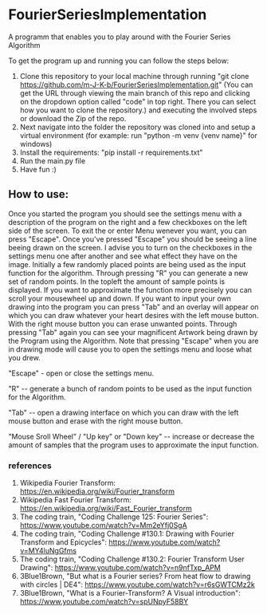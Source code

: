 # FourierSeriesImplementation
A programm that enables you to play around with the Fourier Series Algorithm


To get the program up and running you can follow the steps below:

1. Clone this repository to your local machine through running "git clone https://github.com/m-J-K-b/FourierSeriesImplementation.git" (You can get the URL through      viewing the main branch of this repo and clicking on the dropdown option called "code" in top right. There you can select how you want to clone the repository.) and executing the involved steps or download the Zip of the repo.
2. Next navigate into the folder the repository was cloned into and setup a virtual environment (for example: run "python -m venv {venv name}" for windows)
3. Install the requirements: "pip install -r requirements.txt"
4. Run the main.py file
5. Have fun :)

## How to use:

Once you started the program you should see the settings menu with a description of the program on the right and a few checkboxes on the left side of the screen. 
To exit the or enter Menu wenever you want, you can press "Escape".
Once you've pressed "Escape" you should be seeing a line beeing drawn on the screen. 
I advise you to turn on the checkboxes in the settings menu one after another and see what effect they have on the image.
Initially a few randomly placed points are being used as the input function for the algorithm. Through pressing "R" you can generate a new set of random points.
In the topleft the amount of sample points is displayed. If you want to approximate the function more precisely you can scroll your mousewheel up and down.
If you want to input your own drawing into the program you can press "Tab" and an overlay will appear on which you can draw whatever your heart desires with the left mouse button. 
With the right mouse button you can erase unwanted points. 
Through pressing "Tab" again you can see your magnificent Artwork being drawn by the Program using the Algorithm.
Note that pressing "Escape" when you are in drawing mode will cause you to open the settings menu and loose what you drew.


"Escape" - open or close the settings menu.

"R" -- generate a bunch of random points to be used as the input function for the Algorithm.

"Tab" -- open a drawing interface on which you can draw with the left mouse button and erase with the right mouse button.

"Mouse Sroll Wheel" / "Up key" or "Down key" -- increase or decrease the amount of samples that the program uses to approximate the input function.

### references

1. Wikipedia Fourier Transform: https://en.wikipedia.org/wiki/Fourier_transform
2. Wikipedia Fast Fourier Transform: https://en.wikipedia.org/wiki/Fast_Fourier_transform
3. The coding train, "Coding Challenge 125: Fourier Series": https://www.youtube.com/watch?v=Mm2eYfj0SgA
4. The coding train, "Coding Challenge #130.1: Drawing with Fourier Transform and Epicycles": https://www.youtube.com/watch?v=MY4luNgGfms
5. The coding train, "Coding Challenge #130.2: Fourier Transform User Drawing": https://www.youtube.com/watch?v=n9nfTxp_APM
6. 3Blue1Brown, "But what is a Fourier series? From heat flow to drawing with circles | DE4": https://www.youtube.com/watch?v=r6sGWTCMz2k
7. 3Blue1Brown, "What is a Fourier-Transform? A Visual introduction": https://www.youtube.com/watch?v=spUNpyF58BY
